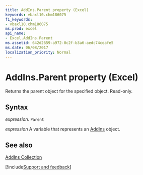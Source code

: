 ```yaml
---
title: AddIns.Parent property (Excel)
keywords: vbaxl10.chm186075
f1_keywords:
- vbaxl10.chm186075
ms.prod: excel
api_name:
- Excel.AddIns.Parent
ms.assetid: 642d2659-a972-0c2f-b3a6-aedc74ceafe5
ms.date: 06/08/2017
localization_priority: Normal
---
```



# AddIns.Parent property (Excel)

Returns the parent object for the specified object. Read-only.


## Syntax

_expression_. `Parent`

_expression_ A variable that represents an [AddIns](Excel.AddIns.md) object.


## See also


[AddIns Collection](Excel.AddIns.md)

[!include[Support and feedback](~/includes/feedback-boilerplate.md)]
